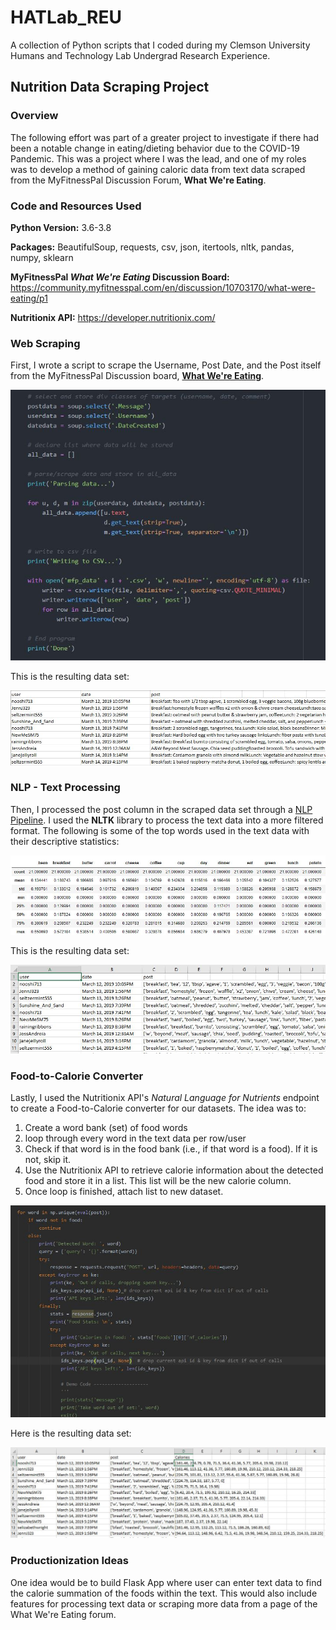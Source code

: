 # HATLab_REU

A collection of Python scripts that I coded during my Clemson University Humans and Technology Lab Undergrad Research Experience.

## Nutrition Data Scraping Project

### Overview

The following effort was part of a greater project to investigate if there had been a notable change in eating/dieting behavior due to the COVID-19 Pandemic. This was a project where I was the lead, and one of my roles was to develop a method of gaining caloric data from text data scraped from the MyFitnessPal Discussion Forum, **What We're Eating**.

### Code and Resources Used

**Python Version:** 3.6-3.8

**Packages:** BeautifulSoup, requests, csv, json, itertools, nltk, pandas, numpy, sklearn 

**MyFitnessPal *What We're Eating* Discussion Board:** https://community.myfitnesspal.com/en/discussion/10703170/what-were-eating/p1

**Nutritionix API:** https://developer.nutritionix.com/

### Web Scraping

First, I wrote a script to scrape the Username, Post Date, and the Post itself from the MyFitnessPal Discussion board, [**What We're Eating**](https://community.myfitnesspal.com/en/discussion/10703170/what-were-eating/p1). 

![alt text](https://github.com/MarcelinoV/HATLab_REU/blob/master/Images/web_scrape.JPG "Part 1: Code for Web-Scraper")

This is the resulting data set:

![alt text](https://github.com/MarcelinoV/HATLab_REU/blob/master/Images/mfp_34.JPG "Part 1: Data")

### NLP - Text Processing

Then, I processed the post column in the scraped data set through a [NLP Pipeline](https://github.com/MarcelinoV/HATLab_REU/blob/master/Data_Scraping_Project/Web_Scraper/scraper1.py). I used the **NLTK** library to process the text data into a more filtered format. The following is some of the top words used in the text data with their descriptive statistics:

![alt text](https://github.com/MarcelinoV/HATLab_REU/blob/master/Images/top_20_words_stats.JPG "Part 2: Top Features Snippet")

This is the resulting data set:

![alt text](https://github.com/MarcelinoV/HATLab_REU/blob/master/Images/mfp_34_proc.JPG "Part 2: Data")

### Food-to-Calorie Converter

Lastly, I used the Nutritionix API's *Natural Language for Nutrients* endpoint to create a Food-to-Calorie converter for our datasets. The idea was to: 

1. Create a word bank (set) of food words
2. loop through every word in the text data per row/user
3. Check if that word is in the food bank (i.e., if that word is a food). If it is not, skip it.
4. Use the Nutritionix API to retrieve calorie information about the detected food and store it in a list. This list will be the new calorie column.
5. Once loop is finished, attach list to new dataset.

![alt text](https://github.com/MarcelinoV/HATLab_REU/blob/master/Images/food_to_cal.JPG "Part 3: Code for Food-to_Calorie Converter")

Here is the resulting data set:

![alt text](https://github.com/MarcelinoV/HATLab_REU/blob/master/Images/mfp_34_cal.JPG "Part 3: Data")

### Productionization Ideas

One idea would be to build Flask App where user can enter text data to find the calorie summation of the foods within the text. This would also include features for processing text data or scraping more data from a page of the What We're Eating forum.
